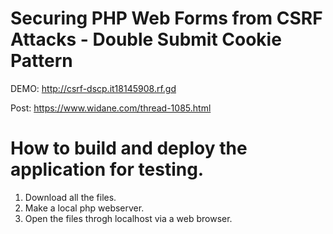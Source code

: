 # Securing PHP Web Forms from CSRF Attacks -  Double Submit Cookie Pattern

DEMO: http://csrf-dscp.it18145908.rf.gd

Post: https://www.widane.com/thread-1085.html

 # How to build and deploy the application for testing.
 
 1. Download all the files.
 2. Make a local php webserver.
 3. Open the files throgh localhost via a web browser.
